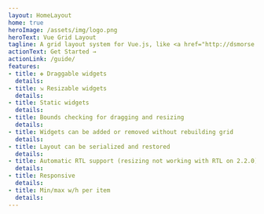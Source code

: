 ```yaml
---
layout: HomeLayout
home: true
heroImage: /assets/img/logo.png
heroText: Vue Grid Layout
tagline: A grid layout system for Vue.js, like <a href="http://dsmorse.github.io/gridster.js/" target="_blank">Gridster</a>, for Vue.js. Heavily inspired by <a href='https://github.com/STRML/react-grid-layout' target='_blank'>React-Grid-Layout</a> 
actionText: Get Started →
actionLink: /guide/
features:
- title: ✥ Draggable widgets
  details:
- title: ⇲ Resizable widgets
  details:
- title: Static widgets
  details: 
- title: Bounds checking for dragging and resizing
  details: 
- title: Widgets can be added or removed without rebuilding grid
  details: 
- title: Layout can be serialized and restored
  details: 
- title: Automatic RTL support (resizing not working with RTL on 2.2.0)
  details: 
- title: Responsive
  details: 
- title: Min/max w/h per item
  details: 
---
```


<HomeFooter></HomeFooter>

